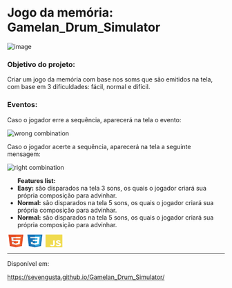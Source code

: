 # Jogo da memória: Gamelan_Drum_Simulator

![image](https://github.com/Sevengusta/Gamelan_Drum_Simulator/assets/129140834/3efeda24-ab09-41aa-b329-451179ec9508)

<h3>Objetivo do projeto:</h3>
Criar um jogo da memória com base nos soms que são emitidos na tela, com base em 3 dificuldades: fácil, normal e difícil.

<h3>Eventos:</h3>
Caso o jogador erre a sequência, aparecerá na tela o evento:

![wrong combination](https://github.com/Sevengusta/Gamelan_Drum_Simulator/assets/129140834/81eb8a35-446c-4642-a3af-76707679fe30)

 Caso o jogador acerte a sequência, aparecerá na tela a seguinte mensagem:
 
 ![right combination](https://github.com/Sevengusta/Gamelan_Drum_Simulator/assets/129140834/5eda6d9e-63fc-43fc-a6af-2d05ecc3fc92)



<ul> <strong>Features list:</strong>
  <li><strong>Easy:</strong> são disparados na tela 3 sons, os quais o jogador criará sua própria composição para advinhar.</li>
  <li><strong>Normal:</strong> são disparados na tela 5 sons, os quais o jogador criará sua própria composição para advinhar.</li>
  <li><strong>Normal:</strong> são disparados na tela 5 sons, os quais o jogador criará sua própria composição para advinhar.</li>
</ul>

  <a target="_blank" rel="noopener noreferrer nofollow" href="https://raw.githubusercontent.com/devicons/devicon/master/icons/html5/html5-original.svg"><img align="center" alt="HTML" height="30" width="40" src="https://raw.githubusercontent.com/devicons/devicon/master/icons/html5/html5-original.svg" style="max-width: 100%;"></a>
  <a target="_blank" rel="noopener noreferrer nofollow" href="https://raw.githubusercontent.com/devicons/devicon/master/icons/css3/css3-original.svg"><img align="center" alt="CSS" height="30" width="40" src="https://raw.githubusercontent.com/devicons/devicon/master/icons/css3/css3-original.svg" style="max-width: 100%;"></a>
  <a target="_blank" rel="noopener noreferrer nofollow" href="https://raw.githubusercontent.com/devicons/devicon/master/icons/javascript/javascript-plain.svg"><img align="center" alt="Js" height="30" width="40" src="https://raw.githubusercontent.com/devicons/devicon/master/icons/javascript/javascript-plain.svg" style="max-width: 100%;"></a>
</div>

<hr>

Disponível em:

https://sevengusta.github.io/Gamelan_Drum_Simulator/

